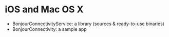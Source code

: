 iOS and Mac OS X
============================

+ BonjourConnectivityService: a library (sources & ready-to-use binaries)
+ BonjourConnectivity: a sample app
